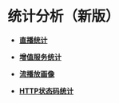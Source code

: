 # 统计分析（新版）<a name="live_01_0061"></a>

-   **[直播统计](直播统计.md)**  

-   **[增值服务统计](增值服务统计.md)**  

-   **[流播放画像](流播放画像.md)**  

-   **[HTTP状态码统计](HTTP状态码统计.md)**  



